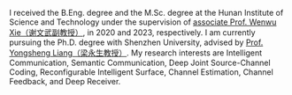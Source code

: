 I received the B.Eng. degree and the M.Sc. degree at the Hunan Institute of Science and Technology under the supervision of <a href="https://scholar.google.com/citations?user=u_UQv6EAAAAJ&hl=zh-CN">associate Prof. Wenwu Xie（谢文武副教授）</a>, in 2020 and 2023, respectively. I am currently pursuing the Ph.D. degree with Shenzhen University, advised by <a href="https://scholar.google.com/citations?user=aOEk854AAAAJ&hl=zh-CN">Prof. Yongsheng Liang（梁永生教授）</a>.
  My research interests are Intelligent Communication, Semantic Communication, Deep Joint Source-Channel Coding, Reconfigurable Intelligent Surface, Channel Estimation, Channel Feedback, and Deep Receiver.